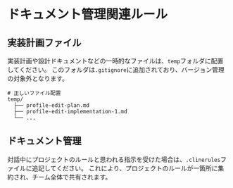 # ドキュメント管理関連ルール

## 実装計画ファイル

実装計画や設計ドキュメントなどの一時的なファイルは、`temp`フォルダに配置してください。
このフォルダは`.gitignore`に追加されており、バージョン管理の対象外となります。

```
# 正しいファイル配置
temp/
  ├── profile-edit-plan.md
  ├── profile-edit-implementation-1.md
  └── ...
```

## ドキュメント管理

対話中にプロジェクトのルールと思われる指示を受けた場合は、`.clinerules`ファイルに追記してください。
これにより、プロジェクトのルールが一箇所に集約され、チーム全体で共有されます。
